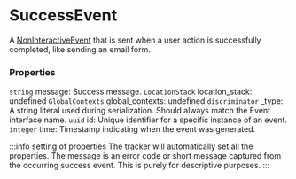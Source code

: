 # SuccessEvent
A [NonInteractiveEvent](/taxonomy/reference/events/NonInteractiveEvent.md) that is sent when a user action is successfully completed, like sending an email form.

### Properties
`string` message: Success message.
`LocationStack` location_stack: undefined
`GlobalContexts` global_contexts: undefined
`discriminator` _type: A string literal used during serialization. Should always match the Event interface name.
`uuid` id: Unique identifier for a specific instance of an event.
`integer` time: Timestamp indicating when the event was generated.

:::info setting of properties
The tracker will automatically set all the properties. The message is an error code or short message captured from the occurring success event. This is purely for descriptive purposes.
:::
